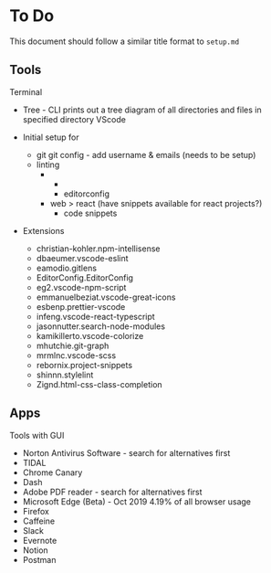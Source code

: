 # To Do
This document should follow a similar title format to `setup.md`

## Tools
Terminal
- Tree - CLI prints out a tree diagram of all directories and files in specified directory
VScode
- Initial setup for
  - git
    git config - add username & emails (needs to be setup)
  - linting
    - *
      - editorconfig
    - web > react (have snippets available for react projects?)
      - code snippets
  
- Extensions
  - christian-kohler.npm-intellisense
  - dbaeumer.vscode-eslint
  - eamodio.gitlens
  - EditorConfig.EditorConfig
  - eg2.vscode-npm-script
  - emmanuelbeziat.vscode-great-icons
  - esbenp.prettier-vscode
  - infeng.vscode-react-typescript
  - jasonnutter.search-node-modules
  - kamikillerto.vscode-colorize
  - mhutchie.git-graph
  - mrmlnc.vscode-scss
  - rebornix.project-snippets
  - shinnn.stylelint
  - Zignd.html-css-class-completion


## Apps
Tools with GUI

- Norton Antivirus Software - search for alternatives first
- TIDAL
- Chrome Canary
- Dash
- Adobe PDF reader - search for alternatives first
- Microsoft Edge (Beta) - Oct 2019 4.19% of all browser usage
- Firefox
- Caffeine
- Slack
- Evernote
- Notion
- Postman